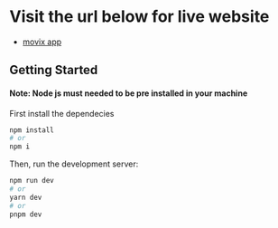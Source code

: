 # Visit the url below for live website
- [movix app](https://movix-react-app.netlify.app/)

## Getting Started

#### Note: Node js must needed to be pre installed in your machine

First install the dependecies
```bash
npm install
# or
npm i
```

Then, run the development server:

```bash
npm run dev
# or
yarn dev
# or
pnpm dev
```

